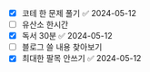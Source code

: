 - [x] 코테 한 문제 풀기 ✅ 2024-05-12
- [ ] 유산소 한시간
- [x] 독서 30분 ✅ 2024-05-12
- [ ] 블로그 쓸 내용 찾아보기
- [x] 최대한 팔목 안쓰기 ✅ 2024-05-12
